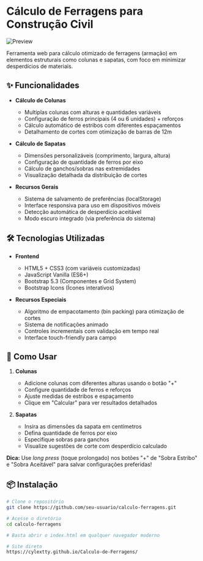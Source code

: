 # Cálculo de Ferragens para Construção Civil

![Preview](https://cylextty.github.io/Calculo-de-Ferragens/)

Ferramenta web para cálculo otimizado de ferragens (armação) em elementos estruturais como colunas e sapatas, com foco em minimizar desperdícios de materiais.

## ✨ Funcionalidades

- **Cálculo de Colunas**
  - Multiplas colunas com alturas e quantidades variáveis
  - Configuração de ferros principais (4 ou 6 unidades) + reforços
  - Cálculo automático de estribos com diferentes espaçamentos
  - Detalhamento de cortes com otimização de barras de 12m

- **Cálculo de Sapatas**
  - Dimensões personalizáveis (comprimento, largura, altura)
  - Configuração de quantidade de ferros por eixo
  - Cálculo de ganchos/sobras nas extremidades
  - Visualização detalhada da distribuição de cortes

- **Recursos Gerais**
  - Sistema de salvamento de preferências (localStorage)
  - Interface responsiva para uso em dispositivos móveis
  - Detecção automática de desperdício aceitável
  - Modo escuro integrado (via preferência do sistema)

## 🛠 Tecnologias Utilizadas

- **Frontend**
  - HTML5 + CSS3 (com variáveis customizadas)
  - JavaScript Vanilla (ES6+)
  - Bootstrap 5.3 (Componentes e Grid System)
  - Bootstrap Icons (Ícones interativos)

- **Recursos Especiais**
  - Algoritmo de empacotamento (bin packing) para otimização de cortes
  - Sistema de notificações animado
  - Controles incrementais com validação em tempo real
  - Interface touch-friendly para campo

## 🚀 Como Usar

1. **Colunas**
   - Adicione colunas com diferentes alturas usando o botão "+"
   - Configure quantidade de ferros e reforços
   - Ajuste medidas de estribos e espaçamento
   - Clique em "Calcular" para ver resultados detalhados

2. **Sapatas**
   - Insira as dimensões da sapata em centímetros
   - Defina quantidade de ferros por eixo
   - Especifique sobras para ganchos
   - Visualize sugestões de corte com desperdício calculado

**Dica:** Use *long press* (toque prolongado) nos botões "+" de "Sobra Estribo" e "Sobra Aceitável" para salvar configurações preferidas!

## 📦 Instalação

```bash
# Clone o repositório
git clone https://github.com/seu-usuario/calculo-ferragens.git

# Acesse o diretório
cd calculo-ferragens

# Basta abrir o index.html em qualquer navegador moderno

# Site direto
https://cylextty.github.io/Calculo-de-Ferragens/
